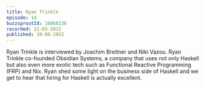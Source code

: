 ```yaml
---
title: Ryan Trinkle
episode: 14
buzzsproutId: 10868136
recorded: 21-03-2022
published: 30-06-2022
---
```

Ryan Trinkle is interviewed by Joachim Breitner and Niki Vazou. Ryan Trinkle co-founded Obsidian Systems, a company that uses not only Haskell but also even more exotic tech such as Functional Reactive Programming (FRP) and Nix. Ryan shed some light on the business side of Haskell and we get to hear that hiring for Haskell is actually excellent.
